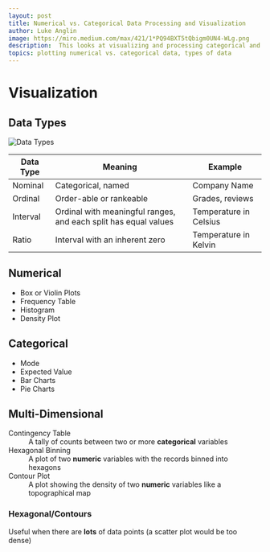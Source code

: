 ```yaml
---
layout: post
title: Numerical vs. Categorical Data Processing and Visualization
author: Luke Anglin
image: https://miro.medium.com/max/421/1*PQ94BXT5tQbigm0UN4-WLg.png
description:  This looks at visualizing and processing categorical and numerical data types.  
topics: plotting numerical vs. categorical data, types of data
---
```


# Visualization

## Data Types

![Data Types](https://miro.medium.com/max/421/1*PQ94BXT5tQbigm0UN4-WLg.png)

<!-- Data Type Table -->
<table class = "table">
<thead>
  <tr>
    <th>Data Type</th>
    <th>Meaning</th>
    <th>Example</th>
  </tr>
</thead>
<tbody>
  <tr>
    <td>Nominal</td>
    <td>Categorical, named</td>
    <td>Company Name</td>
  </tr>
  <tr>
    <td>Ordinal</td>
    <td>Order-able or rankeable</td>
    <td>Grades, reviews</td>
  </tr>
  <tr>
    <td>Interval</td>
    <td>Ordinal with meaningful ranges, and each split has equal values</td>
    <td>Temperature in Celsius</td>
  </tr>
  <tr>
    <td>Ratio</td>
    <td>Interval with an inherent zero</td>
    <td>Temperature in Kelvin</td>
  </tr>
</tbody>
</table>

## Numerical

* Box or Violin Plots
* Frequency Table
* Histogram
* Density Plot

## Categorical

* Mode
* Expected Value
* Bar Charts
* Pie Charts

## Multi-Dimensional

<!-- Multi Dimensional dt list -->
<div id="multi-dimensional-methods">
   <dl>
      <dt>Contingency Table</dt>
      <dd>A tally of counts between two or more <b>categorical</b> variables
         <img src="https://mathbitsnotebook.com/Algebra1/StatisticsReg/2wayPrac1.JPG" alt="">
      </dd>
      <dt>Hexagonal Binning</dt>
      <dd>A plot of two <b>numeric</b> variables with the records binned into hexagons
         <img src="https://datavizproject.com/wp-content/uploads/2016/06/DVP_1_100-92.png" alt="">
      </dd>
      <dt>Contour Plot</dt>
      <dd>A plot showing the density of two <b>numeric</b> variables like a topographical map
         <img src="https://python-graph-gallery.com/wp-content/uploads/80_bivariate_kernel_density_plot3-300x300.png" alt="">
      </dd>
      <h3 id="Hexagonal/Contours">Hexagonal/Contours</h3>
      <p>Useful when there are <b>lots</b> of data points (a scatter plot would be too dense) </p>
   </dl>
   </dl>
</div>



<!-- Done -->
